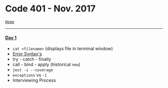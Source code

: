# Code 401 - Nov. 2017
[`Home`](../README.md)
<hr>

#### [Day 1](LJ-code401-day1.md)
- `cat <filename>` (displays file in terminal window)
- [Error Syntax's](https://developer.mozilla.org/en-US/docs/Web/JavaScript/Reference/Global_Objects/Error)
- try - catch - finally
- call - bind - apply (historical `new`)
- `jest -i --coverage`
- `exceptions` vs `-1`
- Interviewing Process
